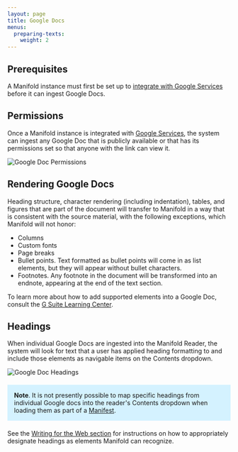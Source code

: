 ```yaml
---
layout: page
title: Google Docs
menus:
  preparing-texts:
    weight: 2
---
```


## Prerequisites

A Manifold instance must first be set up to [integrate with Google Services](/docs/customizing/settings/integrations.html#google_services) before it can ingest Google Docs.

## Permissions

Once a Manifold instance is integrated with [Google Services](/docs/customizing/settings/integrations.html#google_services), the system can ingest any Google Doc that is publicly available or that has its permissions set so that anyone with the link can view it.

![Google Doc Permissions](/docs/assets/projects/link-sharing.png)

## Rendering Google Docs

Heading structure, character rendering (including indentation), tables, and figures that are part of the document will transfer to Manifold in a way that is consistent with the source material, with the following exceptions, which Manifold will not honor:

- Columns
- Custom fonts
- Page breaks
- Bullet points. Text formatted as bullet points will come in as list elements, but they will appear without bullet characters.
- Footnotes. Any footnote in the document will be transformed into an endnote, appearing at the end of the text section.

To learn more about how to add supported elements into a Google Doc, consult the [G Suite Learning Center](https://gsuite.google.com/learning-center/products/docs/get-started/#!/section-2-3).

## Headings

When individual Google Docs are ingested into the Manifold Reader, the system will look for text that a user has applied heading formatting to and include those elements as navigable items on the Contents dropdown.

![Google Doc Headings](/docs/assets/projects/gdoc-headings.png)

<div style="background: #d4f2ff; margin: 20px 0; padding: 15px;">
<strong>Note</strong>. It is not presently possible to map specific headings from individual Google docs into the reader's Contents dropdown when loading them as part of a <a href="/docs/projects/preparing/index.html#manifest">Manifest</a>.
</div>

See the [Writing for the Web section](/docs/writing/writing.html#gdocs) for instructions on how to appropriately designate headings as elements Manifold can recognize.
